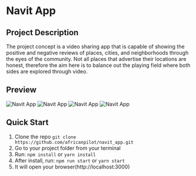 # Navit App

## Project Description

The project concept is a video sharing app that is capable of showing the positive and negative reviews of places, cities, and neighborhoods through the eyes of the community. Not all places that advertise their locations are honest, therefore the aim here is to balance out the playing field where both sides are explored through video.

## Preview

![Navit App](assets/images/HomePage.PNG?raw=true 'Navit App HomePage')
![Navit App](assets/images/SearchPage.PNG?raw=true 'Navit App SearchPage')
![Navit App](assets/images/MapPage.PNG?raw=true 'Navit App MapPage')
![Navit App](assets/images/ProfilePage.PNG?raw=true 'Navit App ProfilePage')

## Quick Start

1.  Clone the repo `git clone https://github.com/africanpilot/navit_app.git`
2.  Go to your project folder from your terminal
3.  Run: `npm install` or `yarn install`
4.  After install, run: `npm run start` or `yarn start`
5.  It will open your browser(http://localhost:3000)


